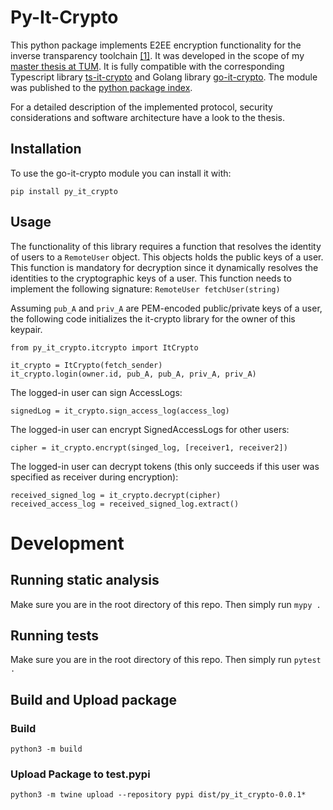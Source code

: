 # Py-It-Crypto

This python package implements E2EE encryption functionality for the inverse transparency toolchain [[1]](#1).
It was developed in the scope of my [master thesis at TUM](https://github.com/haggj/Masterarbeit). 
It is fully compatible with the corresponding Typescript library [ts-it-crypto](https://github.com/haggj/ts-it-crypto) and Golang library [go-it-crypto](https://github.com/haggj/go-it-crypto).
The module was published to the [python package index](https://pypi.org/project/py-it-crypto).

For a detailed description of the implemented protocol, security considerations and software architecture have a look to the thesis.

## Installation
To use the go-it-crypto module you can install it with:

`pip install py_it_crypto`

## Usage

The functionality of this library requires a function that resolves the identity of users to a `RemoteUser` object.
This objects holds the public keys of a user.
This function is mandatory for decryption since it dynamically resolves the identities to the cryptographic keys
of a user.
This function needs to implement the following signature:
`RemoteUser fetchUser(string)`

Assuming `pub_A` and `priv_A` are PEM-encoded public/private keys of a user, the following code
initializes the it-crypto library for the owner of this keypair.

 ```python3
from py_it_crypto.itcrypto import ItCrypto
 
it_crypto = ItCrypto(fetch_sender)
it_crypto.login(owner.id, pub_A, pub_A, priv_A, priv_A)
 ```
The logged-in user can sign AccessLogs:

 ```python3
signedLog = it_crypto.sign_access_log(access_log)
 ```

The logged-in user can encrypt SignedAccessLogs for other users:

 ```python3
cipher = it_crypto.encrypt(singed_log, [receiver1, receiver2])
 ```

The logged-in user can decrypt tokens (this only succeeds if this user was specified as receiver during encryption):

 ```python3
received_signed_log = it_crypto.decrypt(cipher)
received_access_log = received_signed_log.extract()
 ```

# Development

## Running static analysis
Make sure you are in the root directory of this repo. Then simply run
```mypy .```

## Running tests
Make sure you are in the root directory of this repo. Then simply run
```pytest .```

## Build and Upload package

### Build
```python3 -m build```

### Upload Package to test.pypi
```python3 -m twine upload --repository pypi dist/py_it_crypto-0.0.1*```
